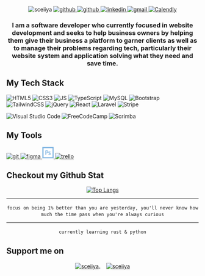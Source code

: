 
<p align="center">
  <!-- <img src="https://gpvc.arturio.dev/sceiiya" alt="profile views">  -->
  <img src="https://komarev.com/ghpvc/?username=sceiiya&label=Profile%20views&color=0e75b6&style=flat" alt="sceiiya" />
  <a href="https://github.com/sceiiya">
    <img src="https://img.shields.io/github/followers/sceiiya?label=Github&style=social" alt="github">
  </a>
  <a href="https://twitter.com/intent/follow?screen_name=sceiiya_&tw_p=followbutton">
    <img src="https://img.shields.io/twitter/follow/sceiiya_?label=Twitter&style=social" alt="github">
  </a>
  <a href="https://www.linkedin.com/in/yesimscheidj/">
    <img src="https://img.shields.io/badge/- -%232c3e50?label=LinkedIn&style=social&logo=linkedin" alt="linkedin">
  </a>
  <a href="mailto:sceiiya.official+github@gmail.com">
    <img src="https://img.shields.io/badge/- -%232c3e50?label=Email&style=social&logo=gmail" alt="gmail">
  </a>
  <a href="https://calendly.com/sceiiya/book-a-meeting">
    <img src="https://img.shields.io/badge/- -%232c3e50?label=Book a Meeting with Me&style=social&logo=Google Calendar" alt="Calendly">
  </a>
</p>

<h3 align="center">I am a software developer who currently focused in
website development and seeks to help business
owners by helping them give their business a
platform to garner clients as well as to manage
their problems regarding tech, particularly their
website system and application solving what they
need and save time.
</h3>

## My Tech Stack
![HTML5](https://img.shields.io/badge/-HTML5-%232c3e50?style=for-the-badge&logo=HTML5&logoColor=white)
![CSS3](https://img.shields.io/badge/-CSS3-%232c3e50?style=for-the-badge&logo=CSS3&logoColor=white)
![JS](https://img.shields.io/badge/-Javascript-%232c3e50?style=for-the-badge&logo=javascript&logoColor=white)
![TypeScript](https://img.shields.io/badge/typescript-%232c3e50.svg?style=for-the-badge&logo=typescript&logoColor=white)
![MySQL](https://img.shields.io/badge/-mySQL-%232c3e50?style=for-the-badge&logo=mysql&logoColor=white)
![Bootstrap](https://img.shields.io/badge/-Boostrap-%232c3e50?style=for-the-badge&logo=bootstrap&logoColor=white)
![TailwindCSS](https://img.shields.io/badge/-Tailwind-%232c3e50?style=for-the-badge&logo=tailwindcss&logoColor=white)
![jQuery](https://img.shields.io/badge/jquery-%232c3e50.svg?style=for-the-badge&logo=jquery&logoColor=white)
![React](https://img.shields.io/badge/react-%232c3e50.svg?style=for-the-badge&logo=react&logoColor=white)
![Laravel](https://img.shields.io/badge/laravel-%232c3e50.svg?style=for-the-badge&logo=laravel&logoColor=white)
![Stripe](https://img.shields.io/badge/stripe-%232c3e50.svg?style=for-the-badge&logo=stripe&logoColor=white)

![Visual Studio Code](https://img.shields.io/badge/Visual%20Studio%20Code-%232c3e50.svg?style=for-the-badge&logo=visual-studio-code&logoColor=white)
![FreeCodeCamp](https://img.shields.io/badge/Freecodecamp-%232c3e50.svg?&style=for-the-badge&logo=freecodecamp&logoColor=white)
![Scrimba](https://img.shields.io/badge/scrimba-%232c3e50?style=for-the-badge&logo=scrimba&logoColor=white)

## My Tools
<p align="left">
<a href="https://git-scm.com/" target="_blank" rel="noreferrer">
<img src="https://www.vectorlogo.zone/logos/git-scm/git-scm-icon.svg" alt="git" width="30" height="30"/>
</a> 
<a href="https://www.figma.com/" target="_blank" rel="noreferrer">
<img src="https://raw.githubusercontent.com/yurijserrano/Github-Profile-Readme-Logos/master/tools/figma.png" alt="figma" width="25" height="30"/>
</a>
<a href="https://www.photoshop.com/en" target="_blank" rel="noreferrer">
<img src="https://raw.githubusercontent.com/devicons/devicon/master/icons/photoshop/photoshop-line.svg" alt="photoshop" width="30" height="30"/>
</a> 
<a href="https://trello.com/en" target="_blank" rel="noreferrer">
<img src="https://raw.githubusercontent.com/danielchatfield/trello-desktop/master/static/Icon.ico" alt="trello" width="30" height="30"/>
</a> 
</p>

## Checkout my Github Stat
<div align="center">

[![Top Langs](https://github-readme-stats.vercel.app/api/top-langs/?username=sceiiya&layout=donut&theme=react&hide_border=true&bg_color=1F222E&title_color=F85D7F&icon_color=F8D866&hide=hack)](https://github.com/sceiiya?tab=repositories)

</div>

---

<div align="center">
  
``` focus on being 1% better than you are yesterday, you'll never know how much the time pass when you're always curious ```
  
</div>

---

<div align="center">
  
``` currently learning rust & python ```
  
</div>

## Support me on
<p align="center">
<a href="https://www.buymeacoffee.com/sceiiya">
<img align="center" src="https://cdn.buymeacoffee.com/buttons/v2/default-yellow.png" height="40" width="180" alt="sceiiya" />
</a>
&nbsp;&nbsp;&nbsp;
<a href="https://ko-fi.com/sceiiya">
<img align="center" src="https://cdn.ko-fi.com/cdn/kofi3.png?v=3" height="40" width="180" alt="sceiiya" />
</a>
</p>
<br><br>


